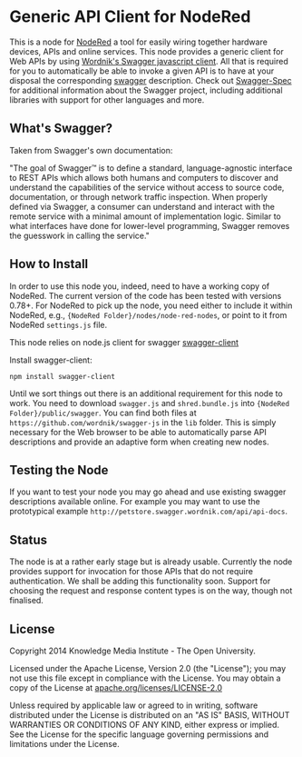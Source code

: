 # Generic API Client for NodeRed

This is a node for [NodeRed](http://nodered.org) a tool for easily wiring together hardware devices, APIs and online services. This node provides a generic client for Web APIs by using [Wordnik's Swagger javascript client](https://www.npmjs.org/package/swagger-client). All that is required for you to automatically be able to invoke a given API is to have at your disposal the corresponding [swagger](http://swagger.wordnik.com) description. Check out [Swagger-Spec](https://github.com/wordnik/swagger-spec) for additional information about the Swagger project, including additional libraries with support for other languages and more.

## What's Swagger?

Taken from Swagger's own documentation:

"The goal of Swagger™ is to define a standard, language-agnostic interface to REST APIs which allows both humans and computers to discover and understand the capabilities of the service without access to source code, documentation, or through network traffic inspection. When properly defined via Swagger, a consumer can understand and interact with the remote service with a minimal amount of implementation logic. Similar to what interfaces have done for lower-level programming, Swagger removes the guesswork in calling the service."

## How to Install

In order to use this node you, indeed, need to have a working copy of NodeRed. The current version of the code has been tested with versions 0.78+.
For NodeRed to pick up the node, you need either to include it within NodeRed, e.g., `{NodeRed Folder}/nodes/node-red-nodes`, or point to it from NodeRed `settings.js` file.

This node relies on node.js client for swagger [swagger-client](https://www.npmjs.org/package/swagger-client)

Install swagger-client:

```
npm install swagger-client
```

Until we sort things out there is an additional requirement for this node to work. 
You need to download `swagger.js` and `shred.bundle.js` into `{NodeRed Folder}/public/swagger`. 
You can find both files at `https://github.com/wordnik/swagger-js` in the `lib` folder. This is simply necessary for the Web browser to be able to automatically parse API descriptions and provide an adaptive form when creating new nodes. 

## Testing the Node

If you want to test your node you may go ahead and use existing swagger descriptions available online.
For example you may want to use the prototypical example `http://petstore.swagger.wordnik.com/api/api-docs`.  

## Status

The node is at a rather early stage but is already usable. Currently the node provides support for invocation for those APIs that do not require authentication. We shall be adding this functionality soon. Support for choosing the request and response content types is on the way, though not finalised.

License
-------

Copyright 2014 Knowledge Media Institute - The Open University.

Licensed under the Apache License, Version 2.0 (the "License");
you may not use this file except in compliance with the License.
You may obtain a copy of the License at
[apache.org/licenses/LICENSE-2.0](http://www.apache.org/licenses/LICENSE-2.0)

Unless required by applicable law or agreed to in writing, software
distributed under the License is distributed on an "AS IS" BASIS,
WITHOUT WARRANTIES OR CONDITIONS OF ANY KIND, either express or implied.
See the License for the specific language governing permissions and
limitations under the License.